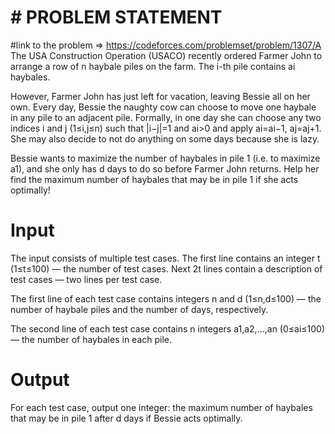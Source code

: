 # # PROBLEM STATEMENT
#link to the problem => https://codeforces.com/problemset/problem/1307/A
The USA Construction Operation (USACO) recently ordered Farmer John to arrange a row of n haybale piles on the farm. The i-th pile contains ai haybales.

However, Farmer John has just left for vacation, leaving Bessie all on her own. Every day, Bessie the naughty cow can choose to move one haybale in any pile to an adjacent pile. 
Formally, in one day she can choose any two indices i and j (1≤i,j≤n) such that |i−j|=1 and ai>0 and apply ai=ai−1, aj=aj+1. 
She may also decide to not do anything on some days because she is lazy.

Bessie wants to maximize the number of haybales in pile 1 (i.e. to maximize a1), and she only has d days to do so before Farmer John returns. 
Help her find the maximum number of haybales that may be in pile 1 if she acts optimally!

# Input
The input consists of multiple test cases. The first line contains an integer t (1≤t≤100)  — the number of test cases. Next 2t lines contain a description of test cases  — two lines per test case.

The first line of each test case contains integers n and d (1≤n,d≤100) — the number of haybale piles and the number of days, respectively.

The second line of each test case contains n integers a1,a2,…,an (0≤ai≤100)  — the number of haybales in each pile.

# Output
For each test case, output one integer: the maximum number of haybales that may be in pile 1 after d days if Bessie acts optimally.
